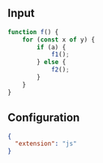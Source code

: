 
## Input
```javascript input
function f() {
    for (const x of y) {
        if (a) {
            f1();
        } else {
            f2();
        }
    }
}
```

## Configuration
```json configuration
{
  "extension": "js"
}
```
